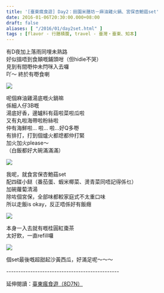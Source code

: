 ```yaml
---
title: '[臺東瘋食遊] Day2：田園米膳坊－麻油雞火鍋、宮保杏鮑菇set'
date: 2016-01-06T20:30:00.000+08:00
draft: false
aliases: [ "/2016/01/day2set.html" ]
tags : [flavor - 行膳積腹, travel - 臺灣・臺東、知本]
---
```


有D夜加上落雨同埋未熟路  
好似搵唔到食顛嘅鋪頭咁（但hidie不哭）  
見到有間嘢仲未閂咪入去囉  
吖～ 終於有嘢食喇  

![](/images/taitung2d.jpg)

呢個麻油雞湯底嘅火鍋嘛  
係細人仔3B嘅  
湯底好香，邊罏料有菇啦菜啦瓜啦  
又有丸啦海帶啦粉絲啦  
仲有海鮮啦... 啦... 啦...好Q多嘢  
有排打，打到個爐火都熄都仲打緊  
加火加火please～  
（白飯都好大碗滿滿滿）  

![](/images/taitung2d1.jpg)

我呢，就食宮保杏鮑菇set  
配四碟小餸（番茄蛋、蝦米椰菜、燙青菜同唔記得係乜）  
加碗蘿蔔清湯  
除咗個宮保，全部味都較家庭式不太重口味  
所以走飯is okay，反正唔係好有飯癮  

![](/images/taitung2d2.jpg)

本身一入去就有嘅桂圓紅棗茶  
太好飲，一直refill囉  

![](/images/taitung2d3.jpg)

個set最後嘅超甜起沙黃西瓜，好滿足呢～～～  
  
\-----------------------------------------------  
  
延伸閱讀：[臺東瘋食遊（8D7N）](https://hidie.net/taitung8d7n/)
